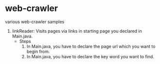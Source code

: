 # web-crawler
various web-crawler samples
1. linkReader: Visits pages via links in starting page you declared in Main.java. 
	* Steps
		1) In Main.java, you have to declare the page url which you want to begin from.
		2) In Main.java, you have to declare the key word you want to find.
		
